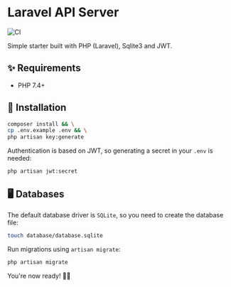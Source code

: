 Laravel API Server
==================

![CI](https://github.com/app-generator/api-server-laravel/workflows/CI/badge.svg?branch=master)

Simple starter built with PHP (Laravel), Sqlite3 and JWT.

## ✨ Requirements

- PHP 7.4+

## 🚀 Installation

```bash
composer install && \
cp .env.example .env && \
php artisan key:generate
```

Authentication is based on JWT, so generating a secret in your `.env` is needed:

```bash
php artisan jwt:secret
```

## 🖥 Databases

The default database driver is `SQLite`, so you need to create the database file:

```bash
touch database/database.sqlite
```

Run migrations using `artisan migrate`:

```bash
php artisan migrate
```

You're now ready! 👩‍🚀
